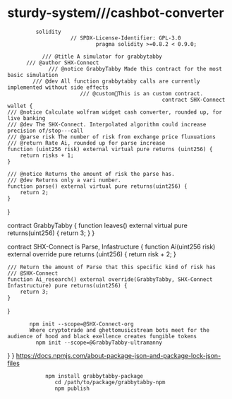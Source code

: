 # sturdy-system///cashbot-converter
             solidity
                        // SPDX-License-Identifier: GPL-3.0
                                pragma solidity >=0.8.2 < 0.9.0;

               /// @title A simulator for grabbytabby
          /// @author SHX-Connect
                 /// @notice GrabbyTabby Made this contract for the most basic simulation
            /// @dev All function grabbytabby calls are currently implemented without side effects
                           /// @custom💱This is an custom contract.
                                                     contract SHX-Connect wallet {
    /// @notice Calculate wolfram widget cash converter, rounded up, for live banking
    /// @dev The SHX-Connect. Interpolated algorithm could increase precision of/stop---call
    /// @parse risk The number of risk from exchange price fluxuations 
    /// @return Rate Ai, rounded up for parse increase
    function (uint256 risk) external virtual pure returns (uint256) {
        return risks + 1;
    }

    /// @notice Returns the amount of risk the parse has.
    /// @dev Returns only a vari number.
    function parse() external virtual pure returns(uint256) {
        return 2;
    }
}

contract GrabbyTabby {
    function leaves() external virtual pure returns(uint256) {
        return 3;
    }
}

contract SHX-Connect is Parse, Infastructure {
    function Ai(uint256 risk) external override pure returns (uint256) {
        return risk + 2;
    }

    /// Return the amount of Parse that this specific kind of risk has
    /// @SHX-Connect
    function Ai_research() external override(GrabbyTabby, SHX-Connect Infastructure) pure returns(uint256) {
        return 3;
    }
}

     
           npm init --scope=@SHX-Connect-org
           Where cryptotrade and ghettomusicstream bots meet for the audience of hood and black exellence creates fungible tokens
             npm init --scope=@GrabbyTabby-ultramanny


}
    }
          https://docs.npmjs.com/about-package-json-and-package-lock-json-files

           
             
                npm install grabbytabby-package
                   cd /path/to/package/grabbytabby-npm
                   npm publish
            
